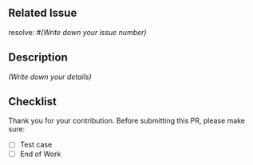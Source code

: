 ## Related Issue

resolve: #*(Write down your issue number)*

## Description

*(Write down your details)*

## Checklist

Thank you for your contribution. Before submitting this PR, please make sure:

- [ ] Test case
- [ ] End of Work
